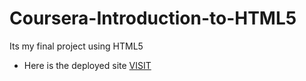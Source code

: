 # Coursera-Introduction-to-HTML5
Its my final project using HTML5
<ul>
  <li>Here is the deployed site <a href="https://suubh.github.io/Coursera-Introduction-to-HTML5/finalproject.html" ,target="_blank">VISIT</a></li>

</ul>
